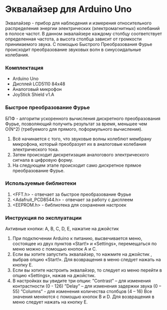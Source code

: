 # Эквалайзер для Arduino Uno
Эквалайзер - прибор для наблюдения и измерения относительного распределения энергии электрических (электромагнитных) колебаний в полосе частот.
В данном эквалайзере каждому столбцу соответствует определенная частота, а высота столбца зависит от громкости принимаемого звука. С помощью Быстрого Преобразования Фурье происходит преобразование звуковых волн в синусоидальные колебания.
### Комплектация
- Arduino Uno
- Дисплей LCD5110 84х48
- Аналоговый микрофон
- JoyStick Shield v1.A
### Быстрое преобразование Фурье 
БПФ - алгоритм ускоренного вычисления дискретного преобразования Фурье, 
позволяющий получить результат за время, меньшее чем O(N^2) (требуемого для прямого, поформульного вычисления).
1. Всё начинается с того, что звуковые волны колеблют мембрану микрофона, который преобразует их в аналоговые колебания электрического тока.
2. Затем происходит дискретизация аналогового электрического сигнала в цифровую форму.
3. На следующем этапе происходит само дискретное прямое преобразование Фурье.
### Используемые библиотеки
1. <FFT.h> - отвечает за быстрое преобразование Фурье
2. <Adafruit_PCD8544.h> - отвечает за работу с дисплеем
3. <EEPROM.h> - библиотека для сохранения настроек
### Инструкция по эксплуатации
Активные кнопки: A, B, C, D, E, нажатие на джойстик
1. При подключении Arduino к питанию, высвечивается меню, состоящее из двух пунктов «Start!» и «Settings», перемещаться по меню можно с помощью кнопок A и C.
2. Если вы хотите запустить эквалайзер, то нажмите на джойстик , выбрав опцию «Start!». Для возвращения в меню следует нажать на кнопку E.
3. Если вы хотите настроить эквалайзер, то следует из меню перейти в опцию «Settings», нажав на джойстик.
4. В настройках вы увидите три опции:
”Contrast” – для изменения контрастности (0 - 126)
”Delay” – для изменения задержки звука (0 – 55)
”Columns” -  для изменения количества столбцов (4 – 16)
Все значения меняются с помощью кнопок B и D.
Для возвращения в меню следует нажать на кнопку E.
